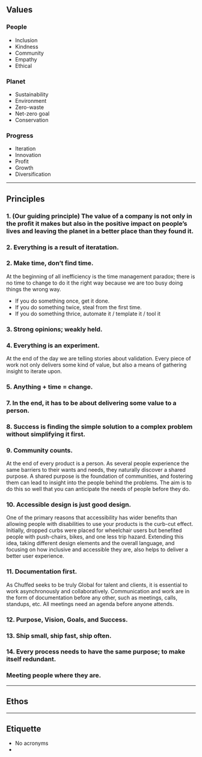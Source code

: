 ## Values

### People

- Inclusion
- Kindness
- Community
- Empathy
- Ethical

### Planet

- Sustainability
- Environment
- Zero-waste
- Net-zero goal
- Conservation

### Progress

- Iteration
- Innovation
- Profit
- Growth
- Diversification

---

## Principles

### 1. (Our guiding principle) The value of a company is not only in the profit it makes but also in the positive impact on people’s lives and leaving the planet in a better place than they found it.

### 2. Everything is a result of iteratation.

### 2. Make time, don’t find time.

At the beginning of all inefficiency is the time management paradox; there is no time to change to do it the right way because we are too busy doing things the wrong way. 
- If you do something once, get it done.
- If you do something twice, steal from the first time.
- If you do something thrice, automate it / template it / tool it

### 3. Strong opinions; weakly held.

### 4. Everything is an experiment.

At the end of the day we are telling stories about validation. Every piece of work not only delivers some kind of value, but also a means of gathering insight to iterate upon.

### 5. Anything + time = change.

### 7. In the end, it has to be about delivering some value to a person.

### 8. Success is finding the simple solution to a complex problem without simplifying it first.

### 9. Community counts.

At the end of every product is a person. As several people experience the same barriers to their wants and needs, they naturally discover a shared purpose. A shared purpose is the foundation of communities, and fostering them can lead to insight into the people behind the problems. The aim is to do this so well that you can anticipate the needs of people before they do.

### 10. Accessible design is just good design.

One of the primary reasons that accessibility has wider benefits than allowing people with disabilities to use your products is the curb-cut effect. Initially, dropped curbs were placed for wheelchair users but benefited people with push-chairs, bikes, and one less trip hazard. Extending this idea, taking different design elements and the overall language, and focusing on how inclusive and accessible they are, also helps to deliver a better user experience.

### 11. Documentation first.

As Chuffed seeks to be truly Global for talent and clients, it is essential to work asynchronously and collaboratively. Communication and work are in the form of documentation before any other, such as meetings, calls, standups, etc. All meetings need an agenda before anyone attends.

### 12. Purpose, Vision, Goals, and Success.

### 13. Ship small, ship fast, ship often.

### 14. Every process needs to have the same purpose; to make itself redundant.

### Meeting people where they are.

---

## Ethos

---

## Etiquette

- No acronyms
- 